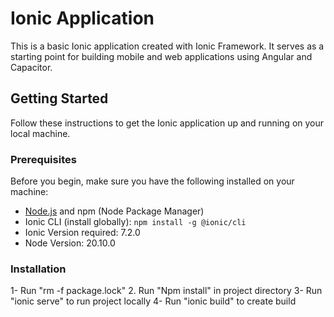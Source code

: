 # Ionic Application

This is a basic Ionic application created with Ionic Framework. It serves as a starting point for building mobile and web applications using Angular and Capacitor.

## Getting Started

Follow these instructions to get the Ionic application up and running on your local machine.

### Prerequisites

Before you begin, make sure you have the following installed on your machine:

- [Node.js](https://nodejs.org/) and npm (Node Package Manager)
- Ionic CLI (install globally): `npm install -g @ionic/cli`
- Ionic Version required: 7.2.0
- Node Version: 20.10.0

### Installation

1- Run "rm -f package.lock"
2. Run "Npm install" in project directory
3- Run "ionic serve" to run project locally
4- Run "ionic build" to create build
